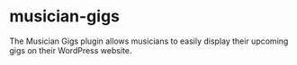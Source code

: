 # musician-gigs
The Musician Gigs plugin allows musicians to easily display their upcoming gigs on their WordPress website.
